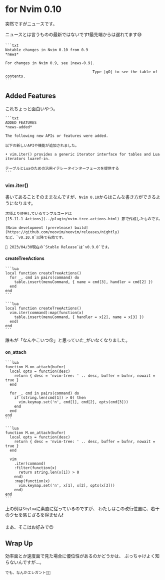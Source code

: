 # for Nvim 0.10

突然ですがニュースです。

ニュースとは言うものの最新ではないです❗最先端からは遅れてます😅

~~~admonish info title="news"
```txt
Notable changes in Nvim 0.10 from 0.9                                    *news*

For changes in Nvim 0.9, see |news-0.9|.

                                       Type |gO| to see the table of contents.
```
~~~

## Added Features

これちょっと面白いやつ。

~~~admonish info title=":h news-added"
```txt
ADDED FEATURES                                                     *news-added*

The following new APIs or features were added.

以下の新しいAPIや機能が追加されました。

• vim.iter() provides a generic iterator interface for tables and Lua
iterators luaref-in.

テーブルとLuaのための汎用イテレータインターフェースを提供する
```
~~~

### vim.iter()

書いてあることそのままなんですが、`Nvim 0.10`からはこんな書き方ができるようになります。

```admonish note
次項より使用しているサンプルコードは
[15.11.1 Actions](../plugin/nvim-tree-actions.html) 節で作成したものです。
```

```admonish warning
[Nvim development (prerelease) build](https://github.com/neovim/neovim/releases/nightly)
など、`v0.10.0`以降で有効です。

🔺 2023/04/30現在の`Stable Release`は`v0.9.0`です。
```

#### createTreeActions

~~~admonish quote title="Nvim 0.9"
```lua
local function createTreeActions()
  for _, cmd in pairs(command) do
    table.insert(menuCommand, { name = cmd[3], handler = cmd[2] })
  end
end
```
~~~

~~~admonish example title="Nvim 0.10"
```lua
local function createTreeActions()
  vim.iter(command):map(function(x)
    table.insert(menuCommand, { handler = x[2], name = x[3] })
  end)
end
```
~~~

誰もが「なんやこいつ😮」と思っていた`_`がいなくなりました。

#### on_attach

~~~admonish quote title="Nvim 0.9"
```lua
function M.on_attach(bufnr)
  local opts = function(desc)
    return { desc = 'nvim-tree: ' .. desc, buffer = bufnr, nowait = true }
  end

  for _, cmd in pairs(command) do
    if (string.len(cmd[1]) > 0) then
      vim.keymap.set('n', cmd[1], cmd[2], opts(cmd[3]))
    end
  end
end
```
~~~

~~~admonish example title="Nvim 0.10"
```lua
function M.on_attach(bufnr)
  local opts = function(desc)
    return { desc = 'nvim-tree: ' .. desc, buffer = bufnr, nowait = true }
  end

  vim
    .iter(command)
    :filter(function(x)
      return string.len(x[1]) > 0
    end)
    :map(function(x)
      vim.keymap.set('n', x[1], x[2], opts(x[3]))
    end)
end
```
~~~

上の例は`Stylua`に素直に従っているのですが、
わたしはこの改行位置に、若干のクセを感じざるを得ません❗

まあ、そこはお好みで😉

## Wrap Up

効率面とか速度面で見た場合に優位性があるのかどうかは、
ぶっちゃけよく知らないんですが...。

```admonish success title="Assemble"
でも、なんかエレガント🩷👗
```
